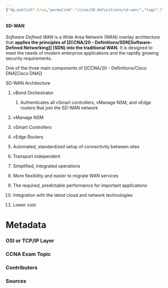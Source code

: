 ```yaml
---
{"dg-publish":true,"permalink":"/ccna/20-definitions/sd-wan/","tags":["defs_ccna"],"created":"2023-11-05T10:55:11.000-08:00","updated":"2023-11-08T14:53:51.422-08:00"}
---
```


#### SD-WAN
*Software Defined WAN* is a Wide Area Network (WAN) overlay architecture that **applies the principles of [[CCNA/20 - Definitions/SDN\|Software-Defined Networking]] (SDN) into the traditional WAN.** It is designed to meet the needs of modern enterprise applications and the rapidly growing security requirements.

One of the three main components of [[CCNA/20 - Definitions/Cisco DNA\|Cisco DNA]]

SD-WAN Architecture
1. vBond Orchestrator
	1. Authenticates all vSmart controllers, vManage NSM, and vEdge routers that join the SD-WAN network
2. vManage NSM
3. vSmart Controllers
4. vEdge Routers





1. Automated, standardized setup of connectivity between sites
2. Transport independent
3. Simplified, Integrated operations
4. More flexibility and easier to migrate WAN services
5. The required, predictable performance for important applications
6. Integration with the latest cloud and network technologies
7. Lower cost

# Metadata
### OSI or TCP/IP Layer

### CCNA Exam Topic

### Contributors

### Sources
